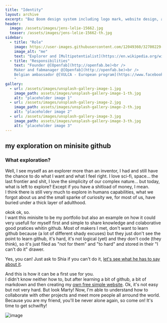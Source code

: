 ```yaml
---
title: "Identity"
layout: archive
excerpt: "Baz Boom design system including logo mark, website design, and branding applications."
header:
  image: /assets/images/jens-lelie-15662.jpg
  teaser: /assets/images/jens-lelie-15662-th.jpg
sidebar:
  - title: "Role"
    image: https://user-images.githubusercontent.com/12049360/32700229-353af766-c7c2-11e7-98b7-94a943654fe5.png
    image_alt: "me"
    text: "Explorer and [Multipotentialist](https://en.wikipedia.org/wiki/Multipotentiality)"
  - title: "Responsibilities"
    text: "Founder @[Openfab](http://openfab.be)<br />
    Maker and fabmanager @[Openfab](http://openfab.be)<br />
    Belgian ambassador @[VULCA - European program](https://www.facebook.com/vulcaeuropeanprogram/)<br />
    "
gallery:
  - url: /assets/images/unsplash-gallery-image-1.jpg
    image_path: assets/images/unsplash-gallery-image-1-th.jpg
    alt: "placeholder image 1"
  - url: /assets/images/unsplash-gallery-image-2.jpg
    image_path: assets/images/unsplash-gallery-image-2-th.jpg
    alt: "placeholder image 2"
  - url: /assets/images/unsplash-gallery-image-3.jpg
    image_path: assets/images/unsplash-gallery-image-3-th.jpg
    alt: "placeholder image 3"
---
```


## my exploration on minisite github
### What exploration?

Well, I see myself as an explorer more than an inventor, I had and still have the chance to do what I want and what I feel right.
I love sci-fi, space... the last frontier and shit, I love the simplicity of our complex nature... but today, what is left to explore? Except if you have a shitload of money, I mean.  
I think there is still very much to explore in humans capabilities, what we forgot about us and the small sparke of curiosity we, for most of us, have buried under a thick layer of adulthood.

okok ok, so.  
I want this minisite to be my portfolio but also an example on how it could very usefull for myself first and simple to share knowledge and colaborative good pratices whitin github.
Most of makers I met, don't want to learn github because (a lot of different shady excuses) but they just don't see the point to learn github, it's hard, it's not logical (yet) and they don't code (they think), so it's just filed as "not for them" and "to hard" and stored in their "I can't do it" drawer.  

Yes, you can! Just ask to Shia if you can't do it, [let's see what he has to say about it](https://www.youtube.com/watch?v=-NRaUjbZuOY).  

And this is how it can be a first use for you.   
I didn't know neither how to, but after learning a bit of github, a bit of markdown and then creating my [own free simple website](https://nicolasdb.github.io/post/nicolas-first-post). Ok, it's not easy but not very hard. But look Marty! Now, I'm able to understand how to collaborate with other projects and meet more people all arround the world. Because you are my friend, you'll be never alone again, so come on! It's time to get schwifty!   

![image](https://user-images.githubusercontent.com/12049360/32323816-861f4b74-bfc9-11e7-9795-781b90381454.png)
